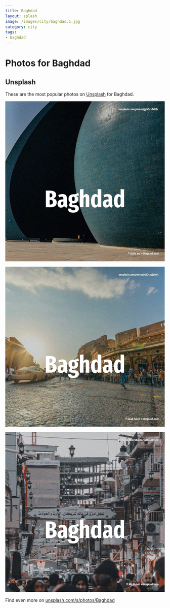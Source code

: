 ```yaml
---
title: Baghdad
layout: splash
image: /images/city/baghdad.1.jpg
category: city
tags:
- baghdad
---
```

# Photos for Baghdad

## Unsplash

These are the most popular photos on [Unsplash](https://unsplash.com) for Baghdad.

![Baghdad](/images/city/baghdad.1.jpg)

![Baghdad](/images/city/baghdad.2.jpg)

![Baghdad](/images/city/baghdad.3.jpg)

Find even more on [unsplash.com/s/photos/Baghdad](https://unsplash.com/s/photos/Baghdad)
